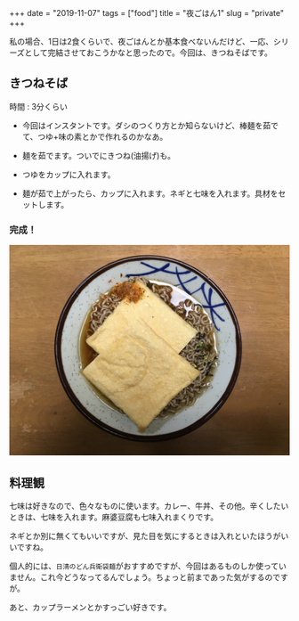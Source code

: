 +++
date = "2019-11-07"
tags = ["food"]
title = "夜ごはん1"
slug = "private"
+++

私の場合、1日は2食くらいで、夜ごはんとか基本食べないんだけど、一応、シリーズとして完結させておこうかなと思ったので。今回は、きつねそばです。

## きつねそば

時間 : 3分くらい

- 今回はインスタントです。ダシのつくり方とか知らないけど、棒麺を茹でて、つゆ+味の素とかで作れるのかなあ。

- 麺を茹でます。ついでにきつね(油揚げ)も。

- つゆをカップに入れます。

- 麺が茹で上がったら、カップに入れます。ネギと七味を入れます。具材をセットします。

### 完成！

![](https://raw.githubusercontent.com/mba-hack/images/master/private_ryouri_2019-11-06223411.jpg)


## 料理観

七味は好きなので、色々なものに使います。カレー、牛丼、その他。辛くしたいときは、七味を入れます。麻婆豆腐も七味入れまくりです。

ネギとか別に無くてもいいですが、見た目を気にするときは入れといたほうがいいですね。

個人的には、`日清のどん兵衛袋麺`がおすすめですが、今回はあるものしか使っていません。これ今どうなってるんでしょう。ちょっと前まであった気がするのですが。

あと、カップラーメンとかすっごい好きです。

